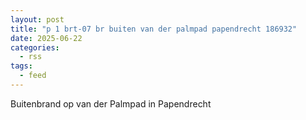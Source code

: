 ```yaml
---
layout: post
title: "p 1 brt-07 br buiten van der palmpad papendrecht 186932"
date: 2025-06-22
categories: 
  - rss
tags: 
  - feed
---
```


Buitenbrand op van der Palmpad in Papendrecht
